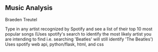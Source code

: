 Music Analysis
--------------
Braeden Treutel

Type in any artist recognized by Spotify and see a list of their top 10 most popular songs
(Uses spotify's search to identify the most likely artist you are intending to find i.e. searching 'Beatles' will still identify 'The Beatles') 
Uses spotify web api, python/flask, html, and css
